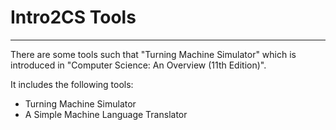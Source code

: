 # Intro2CS Tools

---

There are some tools such that "Turning Machine Simulator" which is introduced in "Computer Science: An Overview (11th Edition)".

It includes the following tools:
 - Turning Machine Simulator
 - A Simple Machine Language Translator

